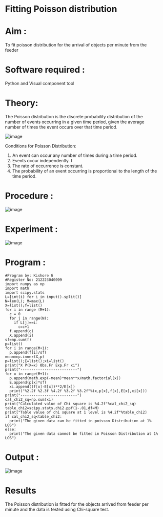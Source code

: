 # Fitting Poisson  distribution
# Aim : 

To fit poisson distribution for the arrival of objects per minute from the feeder

# Software required :  

Python and Visual component tool

# Theory:

The Poisson distribution is the discrete probability distribution of the number of events occurring in a given time period, given the average number of times the event occurs over that time period.

![image](https://user-images.githubusercontent.com/104613195/166248326-fd042076-8b0b-40c4-8b11-1d8e8fcb74db.png)

 Conditions for Poisson Distribution:

1. An event can occur any number of times during a time period.
2. Events occur independently. I
3. The rate of occurrence is constant.
4. The probability of an event occurring is proportional to the length of the time period. 
 
# Procedure :

![image](https://user-images.githubusercontent.com/104613195/166251988-d0c53205-6080-4f7b-ae4c-398178586637.png)

# Experiment :

![image](https://user-images.githubusercontent.com/103921593/230282876-f4a5afbf-cac1-4648-a1b0-c78840638a8e.png)

# Program :

    #Program by: Kishore G
    #Register No: 212223040099
    import numpy as np
    import math
    import scipy.stats
    L=[int(i) for i in input().split()]
    N=len(L); M=max(L)
    X=list();f=list()
    for i in range (M+1):
      c = 0
      for j in range(N):
        if L[j]==i:
          c=c+1
      f.append(c)
      X.append(i)
    sf=np.sum(f)
    p=list()
    for i in range(M+1):
      p.append(f[i]/sf)
    mean=np.inner(X,p)
    p=list();E=list();xi=list()
    print("X P(X=x) Obs.Fr Exp.Fr xi")
    print("--------------------------")
    for x in range(M+1):
      p.append(math.exp(-mean)*mean**x/math.factorial(x))
      E.append(p[x]*sf)
      xi.append((f[x]-E[x])**2/E[x])
      print("%2.2f %2.3f %4.2f %3.2f %3.2f"%(x,p[x],f[x],E[x],xi[x]))
    print("--------------------------")
    cal_chi2_sq=np.sum(xi)
    print("Calculated value of Chi square is %4.2f"%cal_chi2_sq)
    table_chi2=scipy.stats.chi2.ppf(1-.01,df=M)
    print("Table value of chi square at 1 level is %4.2f"%table_chi2)
    if cal_chi2_sq<table_chi2:
      print("The given data can be fitted in poisson Distribution at 1% LOS")
    else:
      print("The given data cannot be fitted in Poisson Distribution at 1% LOS")


 

# Output : 


![image](https://github.com/KishoreG2006/Poisson_distribution/assets/163398482/690260ef-d2ff-4260-b85a-b7181348f966)



# Results

The Poisson distribution is fitted for the objects arrived from feeder per minute and the data is tested using Chi-square test. 
 

